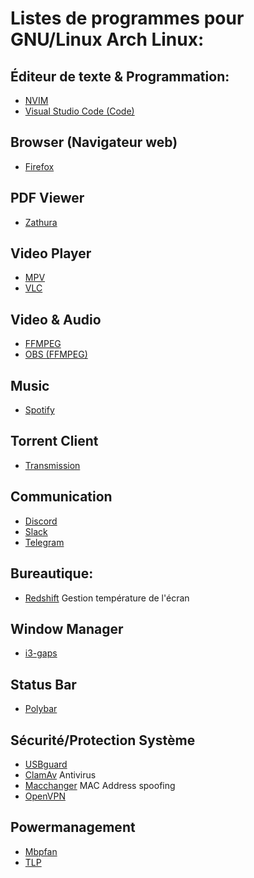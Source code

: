 # Listes de programmes pour GNU/Linux Arch Linux:

## Éditeur de texte & Programmation:
- [NVIM](https://github.com/neovim/neovim/wiki/Installing-Neovim)
- [Visual Studio Code (Code)](https://github.com/Microsoft/vscode)

## Browser (Navigateur web)
- [Firefox](https://wiki.archlinux.org/index.php/Firefox)

## PDF Viewer
- [Zathura](https://wiki.archlinux.org/index.php/Zathura)

## Video Player
- [MPV](https://wiki.archlinux.org/index.php/Mpv)
- [VLC](https://wiki.archlinux.org/index.php/VLC_media_player)

## Video & Audio
- [FFMPEG](https://wiki.archlinux.org/index.php/FFmpeg)
- [OBS (FFMPEG)](https://github.com/obsproject/obs-studio)

## Music
- [Spotify](https://wiki.archlinux.org/index.php/Spotify)

## Torrent Client
- [Transmission](https://wiki.archlinux.org/index.php/Transmission)

## Communication
- [Discord](https://discordapp.com/)
- [Slack](https://slack.com/)
- [Telegram](https://wiki.archlinux.org/index.php/Telegram)

## Bureautique:
- [Redshift](https://wiki.archlinux.org/index.php/Redshift) Gestion température de l'écran

## Window Manager
- [i3-gaps](https://github.com/Airblader/i3)

## Status Bar
- [Polybar](https://github.com/jaagr/polybar)

## Sécurité/Protection Système
- [USBguard](https://wiki.archlinux.org/index.php/USBGuard) 
- [ClamAv](https://wiki.archlinux.org/index.php/ClamAV) Antivirus
- [Macchanger](https://wiki.archlinux.org/index.php/MAC_address_spoofing#Method_2:_macchanger) MAC Address spoofing
- [OpenVPN](https://wiki.archlinux.org/index.php/OpenVPN)

## Powermanagement
- [Mbpfan](https://github.com/dgraziotin/mbpfan)
- [TLP](https://wiki.archlinux.org/index.php/TLP)

